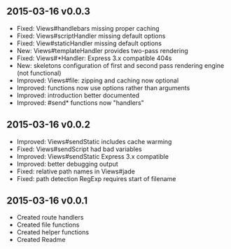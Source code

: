
2015-03-16 v0.0.3
--------------------------------------------------------
* Fixed: Views#handlebars missing proper caching
* Fixed: Views#scriptHandler missing default options
* Fixed: View#staticHandler missing default options
* New: Views#templateHandler provides two-pass rendering
* Fixed: Views#*Handler: Express 3.x compatible 404s
* New: skeletons configuration of first and second pass rendering engine (not functional)
* Improved: Views#file: zipping and caching now optional
* Improved: functions now use options rather than arguments
* Improved: introduction better documented
* Improved: #send* functions now "handlers"


2015-03-16 v0.0.2
--------------------------------------------------------
* Improved: Views#sendStatic includes cache warming
* Fixed: Views#sendScript had bad variables
* Improved: Views#sendStatic Express 3.x compatible
* Improved: better debugging output
* Fixed: relative path names in Views#jade
* Fixed: path detection RegExp requires start of filename


2015-03-16 v0.0.1
--------------------------------------------------------
* Created route handlers
* Created file functions
* Created helper functions
* Created Readme